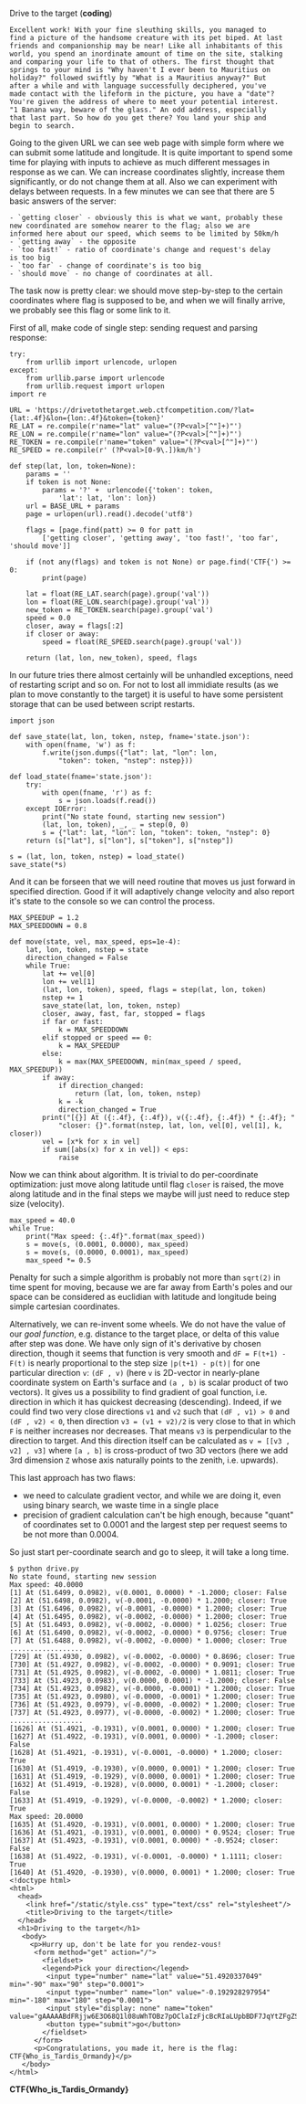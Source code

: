 Drive to the target (**coding**)

    Excellent work! With your fine sleuthing skills, you managed to 
    find a picture of the handsome creature with its pet biped. At last 
    friends and companionship may be near! Like all inhabitants of this 
    world, you spend an inordinate amount of time on the site, stalking 
    and comparing your life to that of others. The first thought that 
    springs to your mind is "Why haven't I ever been to Mauritius on 
    holiday?" followed swiftly by "What is a Mauritius anyway?" But 
    after a while and with language successfully deciphered, you've 
    made contact with the lifeform in the picture, you have a "date"? 
    You're given the address of where to meet your potential interest. 
    "1 Banana way, beware of the glass." An odd address, especially 
    that last part. So how do you get there? You land your ship and 
    begin to search.


Going to the given URL we can see web page with simple form where we 
can submit some latitude and longitude. It is quite important to spend 
some time for playing with inputs to achieve as much different messages 
in response as we can. We can increase coordinates slightly, increase 
them significantly, or do not change them at all. Also we can 
experiment with delays between requests. In a few minutes we can see 
that there are 5 basic answers of the server:

    - `getting closer` - obviously this is what we want, probably these 
    new coordinated are somehow nearer to the flag; also we are 
    informed here about our speed, which seems to be limited by 50km/h
    - `getting away` - the opposite
    - `too fast!` - ratio of coordinate's change and request's delay 
    is too big
    - `too far` - change of coordinate's is too big
    - `should move` - no change of coordinates at all.

The task now is pretty clear: we should move step-by-step to the 
certain coordinates where flag is supposed to be, and when we will 
finally arrive, we probably see this flag or some link to it.

First of all, make code of single step: sending request and parsing 
response:


    try:
        from urllib import urlencode, urlopen
    except:
        from urllib.parse import urlencode
        from urllib.request import urlopen
    import re

    URL = 'https://drivetothetarget.web.ctfcompetition.com/?lat={lat:.4f}&lon={lon:.4f}&token={token}'
    RE_LAT = re.compile(r'name="lat" value="(?P<val>[^"]+)"')
    RE_LON = re.compile(r'name="lon" value="(?P<val>[^"]+)"')
    RE_TOKEN = re.compile(r'name="token" value="(?P<val>[^"]+)"')
    RE_SPEED = re.compile(r' (?P<val>[0-9\.])km/h')

    def step(lat, lon, token=None):
        params = ''
        if token is not None:
            params = '?' +  urlencode({'token': token, 
                'lat': lat, 'lon': lon})
        url = BASE_URL + params
        page = urlopen(url).read().decode('utf8')
        
        flags = [page.find(patt) >= 0 for patt in
            ['getting closer', 'getting away', 'too fast!', 'too far', 'should move']]
        
        if (not any(flags) and token is not None) or page.find('CTF{') >= 0:
            print(page)
        
        lat = float(RE_LAT.search(page).group('val'))
        lon = float(RE_LON.search(page).group('val'))
        new_token = RE_TOKEN.search(page).group('val')
        speed = 0.0
        closer, away = flags[:2]
        if closer or away:
            speed = float(RE_SPEED.search(page).group('val'))
        
        return (lat, lon, new_token), speed, flags


In our future tries there almost certainly will be unhandled 
exceptions, need of restarting script and so on. For not to lost all 
immidiate results (as we plan to move constantly to the target) it is 
useful to have some persistent storage that can be used between script 
restarts.


    import json

    def save_state(lat, lon, token, nstep, fname='state.json'):
        with open(fname, 'w') as f:
            f.write(json.dumps({"lat": lat, "lon": lon, 
                "token": token, "nstep": nstep}))

    def load_state(fname='state.json'):
        try:
            with open(fname, 'r') as f:
                s = json.loads(f.read())
        except IOError:
            print("No state found, starting new session")
            (lat, lon, token), _, _ = step(0, 0)
            s = {"lat": lat, "lon": lon, "token": token, "nstep": 0}
        return (s["lat"], s["lon"], s["token"], s["nstep"])

    s = (lat, lon, token, nstep) = load_state()
    save_state(*s)


And it can be forseen that we will need routine that moves us just 
forward in specified direction. Good if it will adaptively change 
velocity and also report it's state to the console so we can control 
the process.


    MAX_SPEEDUP = 1.2
    MAX_SPEEDDOWN = 0.8

    def move(state, vel, max_speed, eps=1e-4):
        lat, lon, token, nstep = state
        direction_changed = False
        while True:
            lat += vel[0]
            lon += vel[1]
            (lat, lon, token), speed, flags = step(lat, lon, token)
            nstep += 1
            save_state(lat, lon, token, nstep)
            closer, away, fast, far, stopped = flags
            if far or fast:
                k = MAX_SPEEDDOWN
            elif stopped or speed == 0:
                k = MAX_SPEEDUP
            else:
                k = max(MAX_SPEEDDOWN, min(max_speed / speed, MAX_SPEEDUP))
            if away:
                if direction_changed:
                    return (lat, lon, token, nstep)
                k = -k
                direction_changed = True
            print("[{}] At ({:.4f}, {:.4f}), v({:.4f}, {:.4f}) * {:.4f}; "
                "closer: {}".format(nstep, lat, lon, vel[0], vel[1], k, closer))
            vel = [x*k for x in vel]
            if sum([abs(x) for x in vel]) < eps:
                raise


Now we can think about algorithm. It is trivial to do per-coordinate 
optimization: just move along latitude until flag `closer` is raised, 
the move along latitude and in the final steps we maybe will just need 
to reduce step size (velocity).


    max_speed = 40.0
    while True:
        print("Max speed: {:.4f}".format(max_speed))
        s = move(s, (0.0001, 0.0000), max_speed)
        s = move(s, (0.0000, 0.0001), max_speed)
        max_speed *= 0.5


Penalty for such a simple algorithm is probably not more than 
`sqrt(2)` in time spent for moving, because we are far away from 
Earth's poles and our space can be considered as euclidian with 
latitude and longitude being simple cartesian coordinates.

Alternatively, we can re-invent some wheels.
We do not have the value of our *goal function*, e.g. distance to the 
target place, or delta of this value after step was done. We have only 
sign of it's derivative by chosen direction, though it seems that 
function is very smooth and `dF = F(t+1) - F(t)` is nearly proportional 
to the step size `|p(t+1) - p(t)|` for one particular direction `v`: 
`(dF , v)` (here `v` is 2D-vector in nearly-plane coordinate system on 
Earth's surface and `(a , b)` is scalar product of two vectors).
It gives us a possibility to find gradient of goal function, i.e. 
direction in which it has quickest decreasing (descending). Indeed, 
if we could find two very close directions `v1` and `v2` such that 
`(dF , v1) > 0` and `(dF , v2) < 0`, then direction `v3 = (v1 + v2)/2` 
is very close to that in which `F` is neither increases nor decreases. 
That means `v3` is perpendicular to the direction to target. And this 
direction itself can be calculated as `v = [[v3 , v2] , v3]` where 
`[a , b]` is cross-product of two 3D vectors (here we add 3rd dimension 
`Z` whose axis naturally points to the zenith, i.e. upwards).

This last approach has two flaws:

  - we need to calculate gradient vector, and while we are doing it, 
  even using binary search, we waste time in a single place
  - precision of gradient calculation can't be high enough, because 
  "quant" of coordinates set to 0.0001 and the largest step per request 
  seems to be not more than 0.0004.

So just start per-coordinate search and go to sleep, it will take a 
long time.


    $ python drive.py 
    No state found, starting new session
    Max speed: 40.0000
    [1] At (51.6499, 0.0982), v(0.0001, 0.0000) * -1.2000; closer: False
    [2] At (51.6498, 0.0982), v(-0.0001, -0.0000) * 1.2000; closer: True
    [3] At (51.6496, 0.0982), v(-0.0001, -0.0000) * 1.2000; closer: True
    [4] At (51.6495, 0.0982), v(-0.0002, -0.0000) * 1.2000; closer: True
    [5] At (51.6493, 0.0982), v(-0.0002, -0.0000) * 1.0256; closer: True
    [6] At (51.6490, 0.0982), v(-0.0002, -0.0000) * 0.9756; closer: True
    [7] At (51.6488, 0.0982), v(-0.0002, -0.0000) * 1.0000; closer: True
    ..................
    [729] At (51.4930, 0.0982), v(-0.0002, -0.0000) * 0.8696; closer: True
    [730] At (51.4927, 0.0982), v(-0.0002, -0.0000) * 0.9091; closer: True
    [731] At (51.4925, 0.0982), v(-0.0002, -0.0000) * 1.0811; closer: True
    [733] At (51.4923, 0.0983), v(0.0000, 0.0001) * -1.2000; closer: False
    [734] At (51.4923, 0.0982), v(-0.0000, -0.0001) * 1.2000; closer: True
    [735] At (51.4923, 0.0980), v(-0.0000, -0.0001) * 1.2000; closer: True
    [736] At (51.4923, 0.0979), v(-0.0000, -0.0002) * 1.2000; closer: True
    [737] At (51.4923, 0.0977), v(-0.0000, -0.0002) * 1.2000; closer: True
    ..................
    [1626] At (51.4921, -0.1931), v(0.0001, 0.0000) * 1.2000; closer: True
    [1627] At (51.4922, -0.1931), v(0.0001, 0.0000) * -1.2000; closer: False
    [1628] At (51.4921, -0.1931), v(-0.0001, -0.0000) * 1.2000; closer: True
    [1630] At (51.4919, -0.1930), v(0.0000, 0.0001) * 1.2000; closer: True
    [1631] At (51.4919, -0.1929), v(0.0000, 0.0001) * 1.2000; closer: True
    [1632] At (51.4919, -0.1928), v(0.0000, 0.0001) * -1.2000; closer: False
    [1633] At (51.4919, -0.1929), v(-0.0000, -0.0002) * 1.2000; closer: True
    Max speed: 20.0000
    [1635] At (51.4920, -0.1931), v(0.0001, 0.0000) * 1.2000; closer: True
    [1636] At (51.4921, -0.1931), v(0.0001, 0.0000) * 0.9524; closer: True
    [1637] At (51.4923, -0.1931), v(0.0001, 0.0000) * -0.9524; closer: False
    [1638] At (51.4922, -0.1931), v(-0.0001, -0.0000) * 1.1111; closer: True
    [1640] At (51.4920, -0.1930), v(0.0000, 0.0001) * 1.2000; closer: True
    <!doctype html>
    <html>
      <head>
        <link href="/static/style.css" type="text/css" rel="stylesheet"/>
        <title>Driving to the target</title>
      </head>
      <h1>Driving to the target</h1>
       <body>
         <p>Hurry up, don't be late for you rendez-vous!
          <form method="get" action="/">
            <fieldset>
            <legend>Pick your direction</legend>
             <input type="number" name="lat" value="51.4920337049" min="-90" max="90" step="0.0001">
             <input type="number" name="lon" value="-0.192928297954" min="-180" max="180" step="0.0001">
             <input style="display: none" name="token" value="gAAAAABdFRjjw6E3O68Q1l08uWhTOBz7pOClaIzFjcBcRIaLUpbBDF7JqYtZFgZStE5hgRrCHP9xQORgBCi_NnTv_AfXTfWRVZFc1IVp_D1RjINJTWJ5md3F6y5so2RVJ5vcClJluCkW">
             <button type="submit">go</button>
            </fieldset>
          </form>
          <p>Congratulations, you made it, here is the flag:  CTF{Who_is_Tardis_Ormandy}</p>
       </body>
    </html>


**CTF{Who_is_Tardis_Ormandy}**
